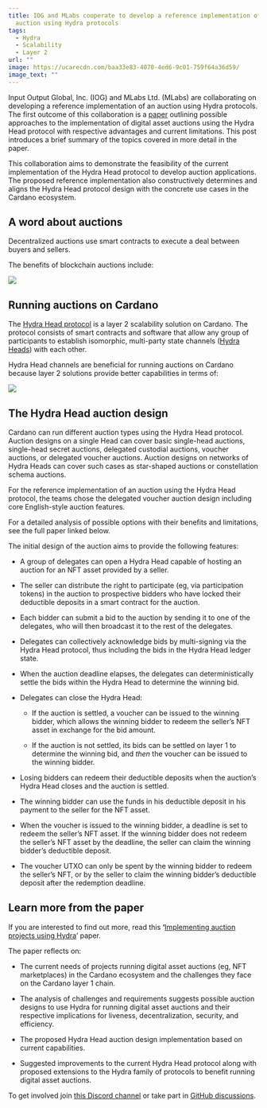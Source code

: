 ```yaml
---
title: IOG and MLabs cooperate to develop a reference implementation of an
  auction using Hydra protocols
tags:
  - Hydra
  - Scalability
  - Layer 2
url: ""
image: https://ucarecdn.com/baa33e83-4070-4ed6-9c01-759f64a36d59/
image_text: ""
---
```


Input Output Global, Inc. (IOG) and MLabs Ltd. (MLabs) are collaborating on developing a reference implementation of an auction using Hydra protocols. The first outcome of this collaboration is a [paper](https://www.essentialcardano.io/article/implementing-auction-projects-using-hydra) outlining possible approaches to the implementation of digital asset auctions using the Hydra Head protocol with respective advantages and current limitations. This post introduces a brief summary of the topics covered in more detail in the paper.

This collaboration aims to demonstrate the feasibility of the current implementation of the Hydra Head protocol to develop auction applications. The proposed reference implementation also constructively determines and aligns the Hydra Head protocol design with the concrete use cases in the Cardano ecosystem.

## A word about auctions

Decentralized auctions use smart contracts to execute a deal between buyers and sellers.

The benefits of blockchain auctions include:

![](https://ucarecdn.com/ba969ca7-6eba-452f-b7f8-936fef92cc70/)

## Running auctions on Cardano

The [Hydra Head protocol](https://hydra.family/head-protocol/) is a layer 2 scalability solution on Cardano. The protocol consists of smart contracts and software that allow any group of participants to establish isomorphic, multi-party state channels ([Hydra Heads](https://iohk.io/en/blog/posts/2022/02/03/implementing-hydra-heads-the-first-step-towards-the-full-hydra-vision/)) with each other.

Hydra Head channels are beneficial for running auctions on Cardano because layer 2 solutions provide better capabilities in terms of:

![](https://ucarecdn.com/f6456949-628a-4afd-a35e-a00a7e67c02d/)

## The Hydra Head auction design

Cardano can run different auction types using the Hydra Head protocol. Auction designs on a single Head can cover basic single-head auctions, single-head secret auctions, delegated custodial auctions, voucher auctions, or delegated voucher auctions. Auction designs on networks of Hydra Heads can cover such cases as star-shaped auctions or constellation schema auctions.

For the reference implementation of an auction using the Hydra Head protocol, the teams chose the delegated voucher auction design including core English-style auction features.

For a detailed analysis of possible options with their benefits and limitations, see the full paper linked below.

The initial design of the auction aims to provide the following features:

*   A group of delegates can open a Hydra Head capable of hosting an auction for an NFT asset provided by a seller.
    
*   The seller can distribute the right to participate (eg, via participation tokens) in the auction to prospective bidders who have locked their deductible deposits in a smart contract for the auction.
    
*   Each bidder can submit a bid to the auction by sending it to one of the delegates, who will then broadcast it to the rest of the delegates.
    
*   Delegates can collectively acknowledge bids by multi-signing via the Hydra Head protocol, thus including the bids in the Hydra Head ledger state.
    
*   When the auction deadline elapses, the delegates can deterministically settle the bids within the Hydra Head to determine the winning bid.
    
*   Delegates can close the Hydra Head:
    
    *   If the auction is settled, a voucher can be issued to the winning bidder, which allows the winning bidder to redeem the seller’s NFT asset in exchange for the bid amount.
        
    *   If the auction is not settled, its bids can be settled on layer 1 to determine the winning bid, and _then_ the voucher can be issued to the winning bidder.
        
*   Losing bidders can redeem their deductible deposits when the auction’s Hydra Head closes and the auction is settled.
    
*   The winning bidder can use the funds in his deductible deposit in his payment to the seller for the NFT asset.
    
*   When the voucher is issued to the winning bidder, a deadline is set to redeem the seller’s NFT asset. If the winning bidder does not redeem the seller’s NFT asset by the deadline, the seller can claim the winning bidder’s deductible deposit.
    
*   The voucher UTXO can only be spent by the winning bidder to redeem the seller’s NFT, or by the seller to claim the winning bidder’s deductible deposit after the redemption deadline.
    

## Learn more from the paper

If you are interested to find out more, read this **‘**[Implementing auction projects using Hydra](https://www.essentialcardano.io/article/implementing-auction-projects-using-hydra)’ paper.

The paper reflects on:

*   The current needs of projects running digital asset auctions (eg, NFT marketplaces) in the Cardano ecosystem and the challenges they face on the Cardano layer 1 chain.
    
*   The analysis of challenges and requirements suggests possible auction designs to use Hydra for running digital asset auctions and their respective implications for liveness, decentralization, security, and efficiency.
    
*   The proposed Hydra Head auction design implementation based on current capabilities.
    
*   Suggested improvements to the current Hydra Head protocol along with proposed extensions to the Hydra family of protocols to benefit running digital asset auctions.
    

To get involved join [this Discord channel](https://discord.gg/Qq5vNTg9PT) or take part in [GitHub discussions](https://github.com/input-output-hk/hydra/discussions).
